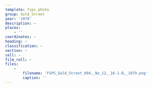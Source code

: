 ```yaml
---
template: fsps_photo
group: Gold_Street
year: '1979'
description: ~
places:
    - ''
coordinates: ~
heading: ~
classification: ~
section: ~
cell: ~
film_roll: ~
files:
    -
        filename: 'FSPS_Gold_Street_004,_No_12,_16-1-B,_1979.png'
        caption: ''
---
```

